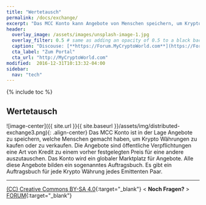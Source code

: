 ```yaml
---
title: "Wertetausch"
permalink: /docs/exchange/
excerpt: "Das MCC Konto kann Angebote von Menschen speichern, um Krypto Währungen zu kaufen oder zu verkaufen."
header:
  overlay_image: /assets/images/unsplash-image-1.jpg
  overlay_filter: 0.5 # same as adding an opacity of 0.5 to a black background
  caption: "Discouse: [**https://Forum.MyCryptoWorld.com**](https://Forum.MyCryptoWorld.com){:target='_blank'}"
  cta_label: "Zum Portal"
  cta_url: "http://MyCryptoWorld.com"
modified:  2016-12-31T10:13:32-04:00
sidebar:
  nav: "tech" 
---
```

{% include toc %}

## Wertetausch

![image-center]({{ site.url }}{{ site.baseurl }}/assets/img/distributed-exchange3.png){: .align-center}
Das MCC Konto ist in der Lage Angebote zu speichern, welche Menschen gemacht haben, um Krypto Währungen zu kaufen oder zu verkaufen. Die Angebote sind öffentliche Verpflichtungen eine Art von Kredit zu einem vorher festgelegten Preis für eine andere auszutauschen. Das Konto wird ein globaler Marktplatz für Angebote. Alle diese Angebote bilden ein sogenanntes Auftragsbuch. Es gibt ein Auftragsbuch für jede Krypto Währung jedes Emittenten Paar. 

---
[(CC) Creative Commons BY-SA 4.0](https://creativecommons.org/licenses/by-sa/4.0/deed.de){:target="_blank"} < **Noch Fragen?** > [FORUM](https://forum.MyCryptoWorld.com){:target="_blank"}

